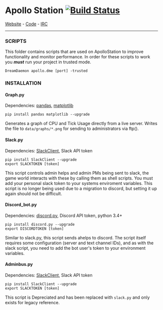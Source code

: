 # Apollo Station  [![Build Status](https://travis-ci.org/Apollo-Community/ApolloStation.svg?branch=master)](https://travis-ci.org/Apollo-Community/ApolloStation)

[Website](https://apollo-community.org/) - [Code](https://github.com/Apollo-Community/ApolloStation) - [IRC](https://apollo-community.org/viewforum.php?f=42)

---
### SCRIPTS

This folder contains scripts that are used on ApolloStation to improve functionality and monitor performance. In order for these scripts to work you ***must*** run your project in trusted mode.

`DreamDaemon apollo.dme [port] -trusted`

### INSTALLATION

#### Graph.py

Dependencies: [pandas](https://github.com/pydata/pandas), [matplotlib](https://github.com/matplotlib/matplotlib)

`pip install pandas matplotlib --upgrade`

Generates a graph of CPU and Tick Usage directly from a live server. Writes the file to `data/graphs/*.png` for sending to administrators via ftp().

#### Slack.py

Dependencies: [SlackClient](https://github.com/slackhq/python-slackclient), Slack API token

```
pip install SlackClient --upgrade
export SLACKTOKEN [token]
```

This script controls admin helps and admin PMs being sent to slack, the game world interacts with these by calling them as shell scripts. You must add your personal slack token to your systems enviroment variables. This script is no longer being used due to a migration to discord, but setting it up again should not be difficult.

#### Discord_bot.py

Dependencies: [discord.py](https://github.com/Rapptz/discord.py), Discord API token, python 3.4+

```
pip install discord.py --upgrade
export DISCORDTOKEN [token]
```

Similar to slack.py, this script sends ahelps to discord. The script itself requires some configuration (server and text channel IDs), and as with the slack script, you need to add the bot user's token to your environment variables.

#### Adminbus.py

Dependencies: [SlackClient](https://github.com/slackhq/python-slackclient), Slack API token

```
pip install SlackClient --upgrade
export SLACKTOKEN [token]
```

This script is Depreciated and has been replaced with `slack.py` and only exists for legacy reference.
